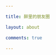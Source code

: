 ```yaml
---

title: 醉里的朋友圈

layout: about

comments: true

---
```

<!-- fontawesome图标的依赖，主题自带的不用加这行 -->

<link rel="stylesheet" href="https://cdn1.tianli0.top/npm/@fortawesome/fontawesome-free/css/all.min.css">

<!-- 友链朋友圈样式 -->

<link rel="stylesheet" href="https://cdn1.tianli0.top/gh/Rock-Candy-Tea/hexo-friendcircle-demo@main/css/akilar-SAO.css">

<!-- 挂载友链朋友圈的容器 -->

<div id="fcircleContainer"></div>

<!-- 全局引入友链朋友圈配置项 -->

<script>

  // 全局变量声明区域

  var fdata = {

    apiurl: 'https://pyq.202271.xyz/all',

    initnumber: 20, //【可选】页面初始化展示文章数量

    stepnumber: 10,//【可选】每次加载增加的篇数

    error_img: 'https://avatars.githubusercontent.com/u/109055045?s=96&v=4' //【可选】头像加载失败时默认显示的头像

  }

  //存入本地存储

  localStorage.setItem("fdatalist",JSON.stringify(fdata))

</script>

<!-- 全局引入抓取方法 -->

<script defer src="https://cdn1.tianli0.top/gh/Rock-Candy-Tea/hexo-friendcircle-demo@main/js/fetch.js"></script>

<!-- 局部引入页面元素生成方法 -->

<script async src="https://cdn1.tianli0.top/gh/Rock-Candy-Tea/hexo-friendcircle-demo@main/js/fcircle.js" charset="utf-8"></script>    <!-- js -->
